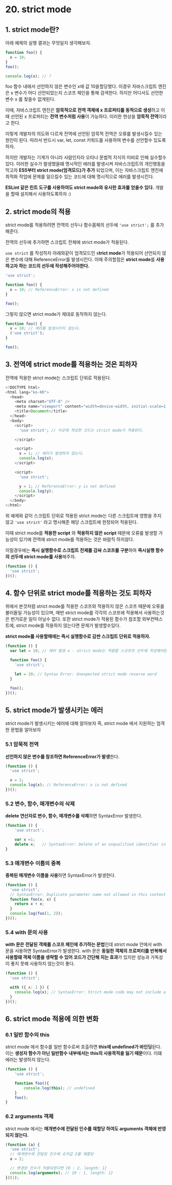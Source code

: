 # 20. strict mode

## 1. strict mode란?

아래 예제의 실행 결과는 무엇일지 생각해보자.

```javascript
function foo() {
  x = 10;
}
foo();

console.log(x); // ?
```

foo 함수 내에서 선언하지 않은 변수인 x에 값 10을할당했다. 이경우 자바스크립트 엔진은 x 변수가 어디 선언되었는지 스코프 체인을 통해 검색한다. 하지만 어디서도 선언한 변수 x 를 찾을수 없게된다.

이때, 자바스크립트 엔진은 **암묵적으로 전역 객체에 x 프로퍼티를 동적으로 생성**하고 이때 선언된 x 프로퍼티는 **전역 변수처럼 사용**이 가능하다. 이러한 현상을 **암묵적 전역**이라고 한다.

이렇게 개발자의 의도와 다르게 전역에 선언된 암묵적 전역은 오류를 발생시킬수 있는 원인이 된다. 따라서 반드시 var, let, const 키워드를 사용하여 변수를 선언할수 있도록하자.

하지만 개발자는 기계가 아니라 사람인지라 오타나 문법적 지식의 미비로 인해 실수할수있다. 이러한 실수가 발생했을떄 명시적인 에러를 발생시켜 자바스크립트의 개인행동을 막고자 **ES5부터 strict mode(엄격모드)가 추가** 되었으며, 이는 자바스크립트 엔진에 최적화 작업에 문제를 일으킬수 있는 코드에 대해 명시적으로 에러를 발생시킨다.

**ESLint 같은 린트 도구를 사용하여도 strict mode와 유사한 효과를 얻을수 있다.** 개발을 할때 설치해서 사용하도록하자 :)

## 2. strict mode의 적용

strict mode를 적용하려면 전역의 선두나 함수몸체의 선두에 `'use strict';` 를 추가해준다.

전역의 선두에 추가하면 스크립트 전체에 strict mode가 적용된다.

`use strict` 를 작성하자 아래와같이 엄격모드인 s**trict mode**가 적용되어 선언되지 않은 변수에 대해 ReferenceError를 발생시킨다. 이때 주의할점은 **strict mode**를 **사용하고자 하는 코드의 선두에 작성해주어야한다.**

```javascript
'use strict';

function foo() {
  x = 10; // ReferenceError: x is not defined
}

foo();
```

그렇지 않으면 strict mode가 제대로 동작하지 않는다.

```javascript
function foo() {
  x = 10; // 에러를 발생시키지 않는다.
  ('use strict');
}

foo();
```

## 3. 전역에 strict mode를 적용하는 것은 피하자

전역에 적용한 strict mode는 스크립트 단위로 적용된다.

```javascript
<!DOCTYPE html>
<html lang="ko-KR">
  <head>
    <meta charset="UTF-8" />
    <meta name="viewport" content="width=device-width, initial-scale=1.0" />
    <title>Document</title>
  </head>
  <body>
    <script>
      'use strict'; // 이곳에 작성한 코드는 strict mode가 적용된다.

    </script>

    <script>
      x = 1; // 에러가 발생하지 않는다.
      console.log(x);
    </script>

    <script>
      'use strict';

      y = 1; // ReferenceError: y is not defined
      console.log(y);
    </script>
  </body>
</html>
```

위 예제와 같이 스크립트 단위로 적용된 strict mode는 다른 스크립트에 영향을 주지 않고 `'use strict'` 라고 명시해준 해당 스크립트에 한정되어 적용된다.

이때 strict mode를 **적용한 script** 와 **적용하지 않은 script** 때문에 오류를 발생할 가능성이 있기에 전역에 strict mode를 적용하는 것은 바람직 하지않다.

이럴경우에는 **즉시 실행함수로 스크립트 전체를 감싸 스코프를 구분**하여 **즉시실행 함수의 선두에 strict mode를 사용**해주자.

```javascript
(function () {
  'use strict';
})();
```

## 4. 함수 단위로 strict mode를 적용하는 것도 피하자

위에서 본것처럼 strict mode를 적용한 스코프와 적용하지 않은 스코프 때문에 오류를 불러들일 가능성이 있으며, 매번 strict mode를 각각의 스코프에 적용해서 사용하는것은 번거로운 일이 아닐수 없다. 또한 strict mode가 적용된 함수가 참조할 외부컨텍스트에, strict mode를 적용하지 않는다면 문제가 발생할수있다.

**strict mode를 사용할때에는 즉시 실행함수로 감싼 스크립트 단위로 적용하자.**

```javascript
(function () {
  var let = 10; // 에러 발생 x - strict mode는 적용할 스코프의 선두에 작성해야한다.

  function foo() {
    'use strict';

    let = 20; // Syntax Error: Unexpected strict mode reserve word
  }

  foo();
})();
```

## 5. strict mode가 발생시키는 에러

strict mode가 발생시키는 에러에 대해 알아보자 즉, strict mode 에서 지원하는 엄격한 문법을 알아보자

### 5.1 암묵적 전역

**선언하지 않은 변수를 참조하면 ReferenceError가 발생**한다.

```javascript
(function () {
  'use strict';

  x = 1;
  console.log(x); // ReferenceError: x is not defined
})();
```

### 5.2 변수, 함수, 매개변수의 삭제

**delete 연산자로 변수, 함수, 매개변수를 삭제**하면 SyntaxError 발생한다.

```javascript
(function () {
	'use strict';

	var x =1;
	delete x;	// SyntaxError: Delete of an unqualified identifier in strict mode
}
```

### 5.3 매개변수 이름의 중복

**중복된 매개변수 이름을 사용**하면 SyntaxError가 발생한다.

```javascript
(function () {
  'use strict';
  // SyntaxError: Duplicate parameter name not allowed in this context
  function foo(x, x) {
    return x + x;
  }
  console.log(foo(1, 2));
})();
```

### 5.4 with 문의 사용

**with 문은 전달된 객체를 스코프 체인에 추가하는 문법**인데 strict mode 안에서 with 문을 사용하면 SyntaxError가 발생한다. with 문은 **동일한 객체의 프로퍼티를 반복해서 사용할떄 객체 이름을 생략할 수 있어 코드가 간단해 지는 효과**가 있지만 성능과 가독성이 좋지 못해 사용하지 않는것이 좋다.

```javascript
(function () {
  'use strict';

  with ({ x: 1 }) {
    console.log(x); // SyntaxError: Strict mode code may not include a with statement
  }
})();
```

## 6. strict mode 적용에 의한 변화

### 6.1 일반 함수의 this

strict mode 에서 함수를 일반 함수로써 호출하면 **this에 undefined가 바인딩**된다. 이는 **생성자 함수가 아닌 일반함수 내부에서는 this의 사용목적을 잃기 때문**이다. 이떄 에러는 발생하지 않는다.

```javascript
(function () {
	'use strict';

	function foo(){
		console.log(this); // undefined
	}
	foo();
}
```

### 6.2 arguments 객체

strict mode 에서는 **매개변수에 전달된 인수를 재할당 하여도 arguments 객체에 반영되지 않는다.**

```javascript
(function (a) {
  'use strict';
  // 매개변수에 전달된 인수에 숫자값 2를 재할당
  a = 2;

  // 변경된 인수가 적용되었다면 {0 : 2, length: 1}
  console.log(arguments); // {0 : 1, length: 1}
})(1);
```
